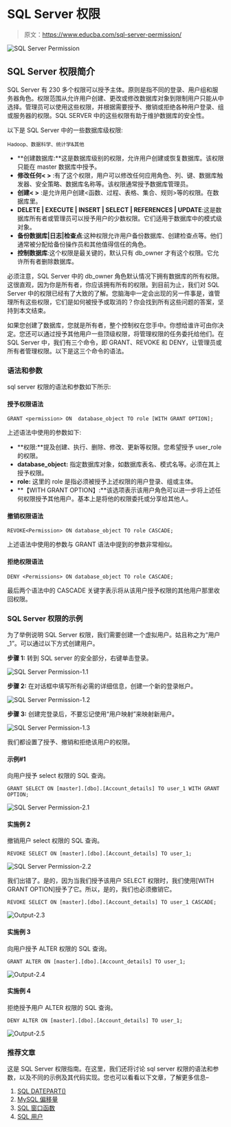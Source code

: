 # SQL Server 权限

> 原文：<https://www.educba.com/sql-server-permission/>

![SQL Server Permission](img/99a397c30e6dc74dafe9d26a66eca7d1.png)



## SQL Server 权限简介

SQL Server 有 230 多个权限可以授予主体。原则是指不同的登录、用户组和服务器角色。权限范围从允许用户创建、更改或修改数据库对象到限制用户只能从中选择。管理员可以使用这些权限，并根据需要授予、撤销或拒绝各种用户登录、组或服务器的权限。SQL SERVER 中的这些权限有助于维护数据库的安全性。

以下是 SQL Server 中的一些数据库级权限:

<small>Hadoop、数据科学、统计学&其他</small>

*   **创建数据库:**这是数据库级别的权限，允许用户创建或恢复数据库。该权限只能在 master 数据库中授予。
*   **修改任何< >** :有了这个权限，用户可以修改任何应用角色、列、键、数据库触发器、安全策略、数据库名称等。该权限通常授予数据库管理员。
*   **创建< >** :是允许用户创建<函数、过程、表格、集合、规则>等的权限。在数据库里。
*   **DELETE | EXECUTE | INSERT | SELECT | REFERENCES | UPDATE**:这是数据库所有者或管理员可以授予用户的少数权限。它们适用于数据库中的模式级对象。
*   **备份数据库|日志|检查点**:这种权限允许用户备份数据库、创建检查点等。他们通常被分配给备份操作员和其他值得信任的角色。
*   **控制数据库**:这个权限是最关键的，默认只有 db_owner 才有这个权限。它允许所有者删除数据库。

必须注意，SQL Server 中的 db_owner 角色默认情况下拥有数据库的所有权限。这很直观，因为你是所有者，你应该拥有所有的权限。到目前为止，我们对 SQL Server 中的权限已经有了大致的了解。您脑海中一定会出现的另一件事是，谁管理所有这些权限，它们是如何被授予或取消的？你会找到所有这些问题的答案，坚持到本文结束。

如果您创建了数据库，您就是所有者，整个控制权在您手中。你想给谁许可由你决定。您还可以通过授予其他用户一些顶级权限，将管理权限的任务委托给他们。在 SQL Server 中，我们有三个命令，即 GRANT、REVOKE 和 DENY，让管理员或所有者管理权限。以下是这三个命令的语法。

### 语法和参数

sql server 权限的语法和参数如下所示:

#### 授予权限语法

`GRANT <permission>
ON  database_object
TO role
[WITH GRANT OPTION];`

上述语法中使用的参数如下:

*   **权限:**提及创建、执行、删除、修改、更新等权限。您希望授予 user_role 的权限。
*   **database_object:** 指定数据库对象，如数据库表名、模式名等。必须在其上授予权限。
*   **role:** 这里的 role 是指必须被授予上述权限的用户登录、组或主体。
*   **【WITH GRANT OPTION】:**该选项表示该用户角色可以进一步将上述任何权限授予其他用户。基本上是将他的权限委托或分享给其他人。

#### 撤销权限语法

`REVOKE<Permission>
ON database_object
TO role
CASCADE;`

上述语法中使用的参数与 GRANT 语法中提到的参数非常相似。

#### 拒绝权限语法

`DENY <Permissions>
ON database_object
TO role
CASCADE;`

最后两个语法中的 CASCADE 关键字表示将从该用户授予权限的其他用户那里收回权限。

### SQL Server 权限的示例

为了举例说明 SQL Server 权限，我们需要创建一个虚拟用户。姑且称之为“用户 _1”。可以通过以下方式创建用户。

**步骤 1:** 转到 SQL server 的安全部分，右键单击登录。

![SQL Server Permission-1.1](img/1b54be887a1938cf441be8d54ab48032.png)



**步骤 2:** 在对话框中填写所有必需的详细信息，创建一个新的登录帐户。

![SQL Server Permission-1.2](img/7fa250cae6118b386f1341ce3e66b8d2.png)



**步骤 3:** 创建完登录后，不要忘记使用“用户映射”来映射新用户。

![SQL Server Permission-1.3](img/6959917fe1203558986385c1fbd096c9.png)



我们都设置了授予、撤销和拒绝该用户的权限。

#### 示例#1

向用户授予 select 权限的 SQL 查询。

`GRANT SELECT ON [master].[dbo].[Account_details] TO user_1
WITH GRANT OPTION;`

![SQL Server Permission-2.1](img/17d6fbc5b751ddffd4c445077e790343.png)



#### 实施例 2

撤销用户 select 权限的 SQL 查询。

`REVOKE SELECT ON [master].[dbo].[Account_details] TO user_1;`

![SQL Server Permission-2.2](img/09e42f9d8c2a34eb3589844843822ffa.png)



我们出错了。是的，因为当我们授予该用户 SELECT 权限时，我们使用[WITH GRANT OPTION]授予了它。所以，是的，我们也必须撤销它。

`REVOKE SELECT ON [master].[dbo].[Account_details] TO user_1
CASCADE;`

![Output-2.3](img/c9267ac7002b2a9456f640e3d7535b21.png)



#### 实施例 3

向用户授予 ALTER 权限的 SQL 查询。

`GRANT ALTER ON [master].[dbo].[Account_details] TO user_1;`

![Output-2.4](img/e9d2c9c885e8d491cac0b0e66d3cd3c4.png)



#### 实施例 4

拒绝授予用户 ALTER 权限的 SQL 查询。

`DENY ALTER ON [master].[dbo].[Account_details] TO user_1;`

![Output-2.5](img/3ca26591ad2766e8dafee96271bda821.png)



### 推荐文章

这是 SQL Server 权限指南。在这里，我们还将讨论 sql server 权限的语法和参数，以及不同的示例及其代码实现。您也可以看看以下文章，了解更多信息–

1.  [SQL DATEPART()](https://www.educba.com/sql-datepart/)
2.  [MySQL 偏移量](https://www.educba.com/mysql-offset/)
3.  [SQL 窗口函数](https://www.educba.com/sql-window-functions/)
4.  [SQL 用户](https://www.educba.com/sql-users/)





